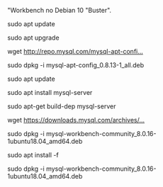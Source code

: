 "Workbench no Debian 10 "Buster". 

sudo apt update

sudo apt upgrade

wget http://repo.mysql.com/mysql-apt-confi...​

sudo dpkg -i mysql-apt-config_0.8.13-1_all.deb

sudo apt update

sudo apt install mysql-server

sudo apt-get build-dep mysql-server

wget https://downloads.mysql.com/archives/...​

sudo dpkg -i mysql-workbench-community_8.0.16-1ubuntu18.04_amd64.deb

sudo apt install -f

sudo dpkg -i mysql-workbench-community_8.0.16-1ubuntu18.04_amd64.deb


